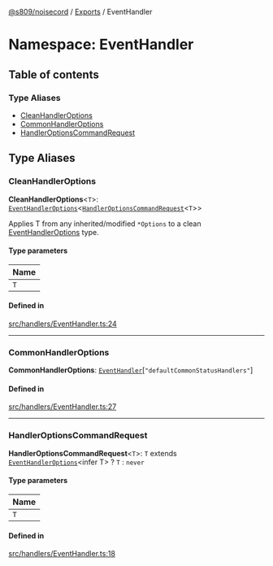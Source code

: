 [@s809/noisecord](../README.md) / [Exports](../modules.md) / EventHandler

# Namespace: EventHandler

## Table of contents

### Type Aliases

- [CleanHandlerOptions](EventHandler.md#cleanhandleroptions)
- [CommonHandlerOptions](EventHandler.md#commonhandleroptions)
- [HandlerOptionsCommandRequest](EventHandler.md#handleroptionscommandrequest)

## Type Aliases

### CleanHandlerOptions

 **CleanHandlerOptions**<`T`\>: [`EventHandlerOptions`](../interfaces/EventHandlerOptions.md)<[`HandlerOptionsCommandRequest`](EventHandler.md#handleroptionscommandrequest)<`T`\>\>

Applies T from any inherited/modified `*Options` to a clean [EventHandlerOptions](../interfaces/EventHandlerOptions.md) type.

#### Type parameters

| Name |
| :------ |
| `T` |

#### Defined in

[src/handlers/EventHandler.ts:24](https://github.com/s809/noisecord/blob/master/src/handlers/EventHandler.ts#L24)

___

### CommonHandlerOptions

 **CommonHandlerOptions**: [`EventHandler`](../classes/EventHandler-1.md)[``"defaultCommonStatusHandlers"``]

#### Defined in

[src/handlers/EventHandler.ts:27](https://github.com/s809/noisecord/blob/master/src/handlers/EventHandler.ts#L27)

___

### HandlerOptionsCommandRequest

 **HandlerOptionsCommandRequest**<`T`\>: `T` extends [`EventHandlerOptions`](../interfaces/EventHandlerOptions.md)<infer T\> ? `T` : `never`

#### Type parameters

| Name |
| :------ |
| `T` |

#### Defined in

[src/handlers/EventHandler.ts:18](https://github.com/s809/noisecord/blob/master/src/handlers/EventHandler.ts#L18)
